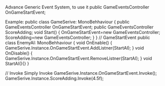 Advance Generic Event System, to use it 
public GameEventsController OnGameStartEvent;



Example:
public class GameSerive: MonoBehhaviour
{
    public GameEventsController OnGameStartEvent;
    public GameEventsController<float> ScoreAdding;
    void Start()
    {
        OnGameStartEvent=new GameEventsController;
        ScoreAdding=new GameEventsController<float>;
    }
}
// GameStartEvent
public class EnemyAI: MonoBehhaviour
{
    void OnEnable()
    {
        GameSerive.Instance.OnGameStartEvent.AddListner(StartAI);
    }
    void OnDisable()
    {
        GameSerive.Instance.OnGameStartEvent.RemoveListner(StartAI);
    }
    void StartAI(){}
}

// Invoke
Simply Invoke
GameSerive.Instance.OnGameStartEvent.Invoke();
GameSerive.Instance.ScoreAdding.Invoke(4.5f);

